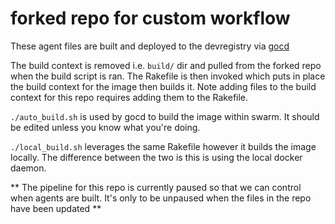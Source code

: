 # forked repo for custom workflow

These agent files are built and deployed to the devregistry via [gocd](https://devcd.arnoldclark.com)

The build context is removed i.e. `build/` dir and pulled from the forked repo when the build script is ran. The Rakefile is then invoked which puts in place the build context for the image then builds it. Note adding files to the build context for this repo requires adding them to the Rakefile.

`./auto_build.sh` is used by gocd to build the image within swarm. It should be edited unless you know what you're doing. 

`./local_build.sh` leverages the same Rakefile however it builds the image locally. The difference between the two is this is using the local docker daemon.

** The pipeline for this repo is currently paused so that we can control when agents are built. It's only to be unpaused when the files in the repo have been updated **
